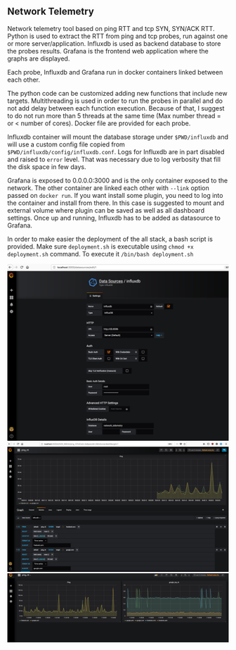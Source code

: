 ## Network Telemetry

Network telemetry tool based on ping RTT and tcp SYN, SYN/ACK RTT. Python is used to extract the RTT from ping and tcp probes, run against one or more server/application. Influxdb is used as backend database to store the probes results. Grafana is the frontend web application where the graphs are displayed.

Each probe, Influxdb and Grafana run in docker containers linked between each other.

The python code can be customized adding new functions that include new targets. Multithreading is used in order to run the probes in parallel and do not add delay between each function execution. Because of that, I suggest to do not run more than 5 threads at the same time (Max number thread = or < number of cores). Docker file are provided for each probe.

Influxdb container will mount the database storage under `$PWD/influxdb` and will use a custom config file copied from `$PWD/influxdb/config/influxdb.conf`. Logs for Influxdb are in part disabled and raised to `error` level. That was necessary due to log verbosity that fill the disk space in few days.

Grafana is exposed to 0.0.0.0:3000 and is the only container exposed to the network. The other container are linked each other with `--link` option passed on `docker run`. If you want install some plugin, you need to log into the container and install from there. In this case is suggested to mount and external volume where plugin can be saved as well as all dashboard settings. Once up and running, Influxdb has to be added as datasource to Grafana.

In order to make easier the deployment of the all stack, a bash script is provided. Make sure `deployment.sh` is executable using `chmod +x deployment.sh` command. To execute it `/bin/bash deployment.sh`

![Data Source](screenshots/data_source.png)
![Data Source](screenshots/query.png)
![Data Source](screenshots/dashboard.png)
